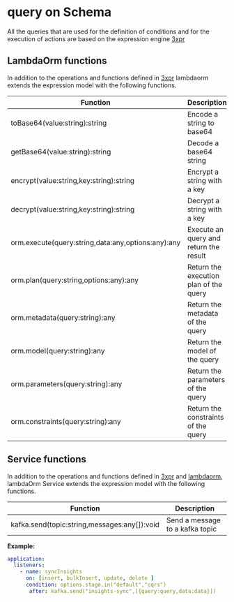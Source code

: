 # query on Schema

All the queries that are used for the definition of conditions and for the execution of actions are based on the expression engine [3xpr](https://www.npmjs.com/package/3xpr)

## LambdaOrm  functions

In addition to the operations and functions defined in [3xpr](https://www.npmjs.com/package/3xpr) lambdaorm extends the expression model with the following functions.

| Function 																									| Description 																|
| --------------------------------------------------------- | ------------------------------------------- |
| toBase64(value:string):string 														| Encode a string to base64 									|
| getBase64(value:string):string 														| Decode a base64 string 											|
| encrypt(value:string,key:string):string 									| Encrypt a string with a key 								|
| decrypt(value:string,key:string):string 									| Decrypt a string with a key 								|
| orm.execute(query:string,data:any,options:any):any 	      | Execute an query and return the result      |
| orm.plan(query:string,options:any):any 							      | Return the execution plan of the query      |
| orm.metadata(query:string):any 											      | Return the metadata of the query 			      |
| orm.model(query:string):any 													    | Return the model of the query 					    |
| orm.parameters(query:string):any 										      | Return the parameters of the query 		      |
| orm.constraints(query:string):any 										    | Return the constraints of the query 		    |

## Service functions

In addition to the operations and functions defined in [3xpr](https://www.npmjs.com/package/3xpr) and [lambdaorm](https://github.com/lambda-orm/wiki/wiki/SchemaDefinition-Queries), lambdaOrm Service extends the expression model with the following functions.

| Function 																									| Description 																|
| --------------------------------------------------------- | ------------------------------------------- |
| kafka.send(topic:string,messages:any[]):void 						  | Send a message to a kafka topic 						|

**Example:**

```yaml
application:
  listeners:
    - name: syncInsights
      on: [insert, bulkInsert, update, delete ]
      condition: options.stage.in("default","cqrs")
       after: kafka.send("insights-sync",[{query:query,data:data}])    
```

